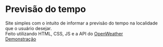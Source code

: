 # Previsão do tempo

Site simples com o intuito de informar a previsão do tempo na localidade que o usuário desejar.<br>
Feito utilizando HTML, CSS, JS e a API do <a href="https://openweathermap.org/"> OpenWeather </a> <br>
<a href="https://kennedybarreto.github.io/previsao-do-tempo">Demonstração</a>
